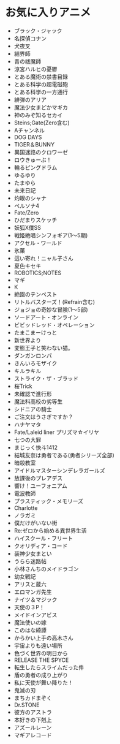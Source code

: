 # お気に入りアニメ

- ブラック・ジャック
- 名探偵コナン
- 犬夜叉
- 結界師
- 青の祓魔師
- 涼宮ハルヒの憂鬱
- とある魔術の禁書目録
- とある科学の超電磁砲
- とある科学の一方通行
- 緋弾のアリア
- 魔法少女まどかマギカ
- 神のみぞ知るセカイ
- Steins;Gate(Zero含む)
- Aチャンネル
- DOG DAYS
- TIGER＆BUNNY
- 異国迷路のクロワーゼ
- ロウきゅーぶ！
- 輪るピングドラム
- ゆるゆり
- たまゆら
- 未来日記
- 灼眼のシャナ
- ペルソナ4
- Fate/Zero
- ひだまりスケッチ
- 妖狐X僕SS
- 戦姫絶唱シンフォギア(1～5期)
- アクセル・ワールド
- 氷菓
- 這い寄れ！ニャル子さん
- 夏色キセキ
- ROBOTICS;NOTES
- マギ
- K
- 絶園のテンペスト
- リトルバスターズ！(Refrain含む)
- ジョジョの奇妙な冒険(1～5部)
- ソードアート・オンライン
- ビビッドレッド・オペレーション
- たまこまーけっと
- 新世界より
- 変態王子と笑わない猫。
- ダンガンロンパ
- きんいろモザイク
- キルラキル
- ストライク・ザ・ブラッド
- 桜Trick
- 未確認で進行形
- 魔法科高校の劣等生
- シドニアの騎士
- ご注文はうさぎですか？
- ハナヤマタ
- Fate/Laleid liner プリズマ☆イリヤ
- 七つの大罪
- まじっく快斗1412
- 結城友奈は勇者である(勇者シリーズ全部)
- 暗殺教室
- アイドルマスターシンデレラガールズ
- 放課後のプレアデス
- 響け！ユーフォニアム
- 電波教師
- プラスティック・メモリーズ
- Charlotte
- ノラガミ
- 僕だけがいない街
- Re:ゼロから始める異世界生活
- ハイスクール・フリート
- クオリディア・コード
- 装神少女まとい
- うらら迷路帖
- 小林さんちのメイドラゴン
- 幼女戦記
- アリスと蔵六
- エロマンガ先生
- ナイツ＆マジック
- 天使の３P！
- メイドインアビス
- 魔法使いの嫁
- このはな綺譚
- からかい上手の高木さん
- 宇宙よりも遠い場所
- 色づく世界の明日から
- RELEASE THE SPYCE
- 転生したらスライムだった件
- 盾の勇者の成り上がり
- 私に天使が舞い降りた！
- 鬼滅の刃
- まちカドまぞく
- Dr.STONE
- 彼方のアストラ
- 本好きの下剋上
- アズールレーン
- マギアレコード
